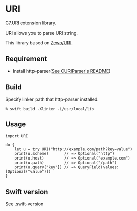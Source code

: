 # URI

[C7](https://github.com/open-swift/C7/).URI extension library.

URI allows you to parse URI string.

This library based on [Zewo/URI](https://github.com/Zewo/URI).

## Requirement

* Install http-parser([See CURIParser's README](https://github.com/yoshiki/CURIParser/blob/master/README.md))

## Build

Specify linker path that http-parser installed.

```
% swift build -Xlinker -L/usr/local/lib
```

## Usage

```
import URI

do {
    let u = try URI("http://example.com/path?key=value")
    print(u.scheme)       // => Optional("http")
    print(u.host)         // => Optional("example.com")
    print(u.path)         // => Optional("/path")
    print(u.query["key"]) // => QueryField(values: [Optional("value")])
}
```

## Swift version

See .swift-version
